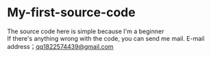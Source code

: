 # My-first-source-code
The source code here is simple because I'm a beginner  
If there's anything wrong with the code, you can send me mail.
E-mail address；qq1822574439@gmail.com

